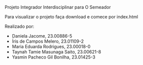 Projeto Integrador Interdisciplinar para O Semeador 
 
Para visualizar o projeto faça download e comece por index.html

Realizado por:
- Daniela Jacome, 23.00886-5 
- Íris de Campos Melero, 23.01109-2
- Maria Eduarda Rodrigues, 23.00018-0 
- Taynah Tamie Masunaga Saito, 23.00621-8
- Yasmin Pacheco Gil Bonilha, 23.01425-3 
